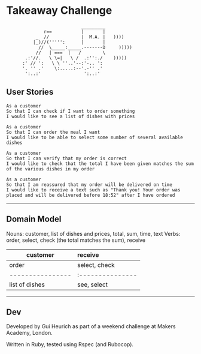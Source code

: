 Takeaway Challenge
==================
```
                            _________
              r==           |       |
           _  //            |  M.A. |   ))))
          |_)//(''''':      |       |
            //  \_____:_____.-------D     )))))
           //   | ===  |   /        \
       .:'//.   \ \=|   \ /  .:'':./    )))))
      :' // ':   \ \ ''..'--:'-.. ':
      '. '' .'    \:.....:--'.-'' .'
       ':..:'                ':..:'

 ```

User Stories
-------

```
As a customer
So that I can check if I want to order something
I would like to see a list of dishes with prices

As a customer
So that I can order the meal I want
I would like to be able to select some number of several available dishes

As a customer
So that I can verify that my order is correct
I would like to check that the total I have been given matches the sum of the various dishes in my order

As a customer
So that I am reassured that my order will be delivered on time
I would like to receive a text such as "Thank you! Your order was placed and will be delivered before 18:52" after I have ordered
```
--------
## Domain Model

Nouns: customer, list of dishes and prices, total, sum, time, text
Verbs: order, select, check (the total matches the sum), receive


| customer       | receive        |
|----------------|:---------------|
| order          | select, check  |
|----------------|:---------------|
| list of dishes | see, select    |


-------
## Dev

Developed by Gui Heurich as part of a weekend challenge at Makers Academy, London.

Written in Ruby, tested using Rspec (and Rubocop).
